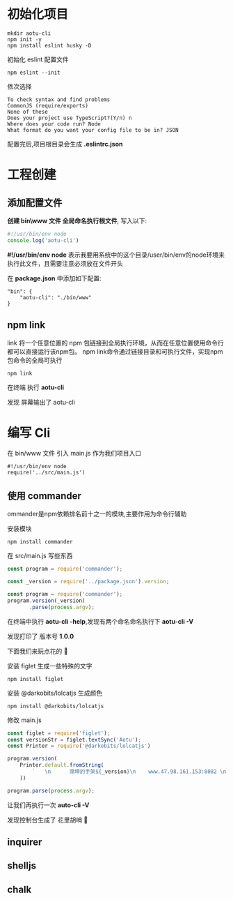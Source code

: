 # 初始化项目

```
mkdir aotu-cli
npm init -y
npm install eslint husky -D
```

初始化 eslint 配置文件

```
npm eslint --init
```
依次选择

```shell
To check syntax and find problems
CommonJS (require/exports)
None of these
Does your project use TypeScript?(Y/n) n
Where does your code run? Node
What format do you want your config file to be in? JSON
```
配置完后,项目根目录会生成 **.eslintrc.json**

# 工程创建

## 添加配置文件

**创建 bin\www 文件 全局命名执行根文件**, 写入以下:

```js
#!/usr/bin/env node     
console.log('aotu-cli')
```
**#!/usr/bin/env node** 表示我要用系统中的这个目录/user/bin/env的node环境来执行此文件，且需要注意必须放在文件开头

在 **package.json** 中添加如下配置:

```shell
"bin": {
    "aotu-cli": "./bin/www"
}
```

## npm link

link 将一个任意位置的 npm 包链接到全局执行环境，从而在任意位置使用命令行都可以直接运行该npm包。 npm link命令通过链接目录和可执行文件，实现npm包命令的全局可执行

```
npm link
```
在终端 执行 **aotu-cli**

发现 屏幕输出了 aotu-cli

# 编写 Cli

在  bin/www 文件 引入 main.js 作为我们项目入口

```
#!/usr/bin/env node
require('../src/main.js')
```

## 使用 commander

ommander是npm依赖排名前十之一的模块,主要作用为命令行辅助

安装模块

```
npm install commander
```

在 src/main.js  写些东西

```js
const program = require('commander');

const _version = require('../package.json').version;

const program = require('commander');
program.version(_version)
       .parse(process.argv);
```

在终端中执行 **aotu-cli -help**,发现有两个命名命名执行下 **aotu-cli -V**

发现打印了 版本号 **1.0.0**

下面我们来玩点花的 🐶

安装 figlet 生成一些特殊的文字

```
npm install figlet
```

安装 @darkobits/lolcatjs 生成颜色

```
npm install @darkobits/lolcatjs
```
修改 main.js

```js
const figlet = require('figlet');
const versionStr = figlet.textSync('Aotu');
const Printer = require('@darkobits/lolcatjs')

program.version(
    Printer.default.fromString(
        `   \n      席坤的手架${_version}\n    www.47.98.161.153:8082 \n${versionStr}`
    ))

program.parse(process.argv);
```

让我们再执行一次  **auto-cli -V**

发现控制台生成了 花里胡哨 🐶

## inquirer

## shelljs

## chalk